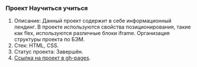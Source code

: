 ### Проект Научиться учиться
1. Описание: Данный проект содержит в себе информационный лендинг. В проекте используются свойства позиционирования, такие как flex, используются различные блоки iframe. Организация структуры проекта по БЭМ.
2. Стек: HTML, CSS.
3. Статус проекта: Завершён.
4. [Ссылка на проект в gh-pages](https://borishahn.github.io/how-to-learn/).